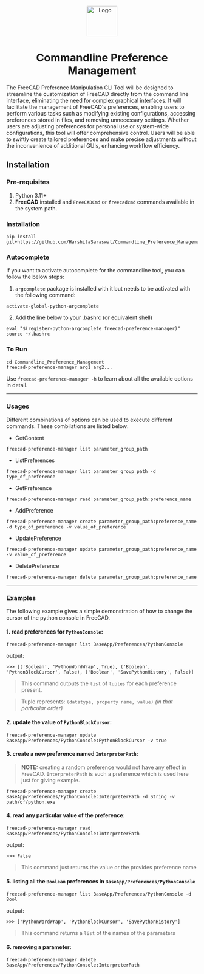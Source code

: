 <!-- PROJECT LOGO -->
<br />
<div align="center">
  
  <a href="https://github.com/HarshitaSaraswat/Commandline_Preference_Management">
    <img src="https://i0.wp.com/blog.freecad.org/wp-content/uploads/2024/06/square-256.png?resize=150%2C150&ssl=1" alt="Logo" width="80" height="80">
  </a>
  <h1 align="center">Commandline Preference Management</h3>

</div>

The FreeCAD Preference Manipulation CLI Tool will be designed to streamline the customization of FreeCAD directly from the command line interface, eliminating the need for complex graphical interfaces. It will facilitate the management of FreeCAD's preferences, enabling users to perform various tasks such as modifying existing configurations, accessing preferences stored in files, and removing unnecessary settings. Whether users are adjusting preferences for personal use or system-wide configurations, this tool will offer comprehensive control. Users will be able to swiftly create tailored preferences and make precise adjustments without the inconvenience of additional GUIs, enhancing workflow efficiency.

## Installation

### Pre-requisites
1. Python 3.11+
1. **FreeCAD** installed and `FreeCADCmd` or `freecadcmd` commands available in the system path.

### Installation
```shell
pip install git+https://github.com/HarshitaSaraswat/Commandline_Preference_Management.git
```

### Autocomplete
If you want to activate autocomplete for the commandline tool, you can follow the below steps:
1. `argcomplete` package is installed with it but needs to be activated with the following command:
```shell
activate-global-python-argcomplete
```
2. Add the line below to your .bashrc (or equivalent shell)
```shell
eval "$(register-python-argcomplete freecad-preference-manager)"
source ~/.bashrc
```

### To Run
```shell
cd Commandline_Preference_Management
freecad-preference-manager arg1 arg2...
```

Use `freecad-preference-manager -h` to learn about all the available options in detail.

---

### Usages

Different combinations of options can be used to execute different commands. These combilations are listed below:
- GetContent
```shell
freecad-preference-manager list parameter_group_path
```
- ListPreferences
```shell
freecad-preference-manager list parameter_group_path -d type_of_preference
```

- GetPreference
```shell
freecad-preference-manager read parameter_group_path:preference_name
```
- AddPreference
```shell
freecad-preference-manager create parameter_group_path:preference_name -d type_of_preference -v value_of_preference
```
- UpdatePreference
```shell
freecad-preference-manager update parameter_group_path:preference_name -v value_of_preference
```
- DeletePreference
```shell
freecad-preference-manager delete parameter_group_path:preference_name
```

---


### Examples
The following example gives a simple demonstration of how to change the cursor of the python console in FreeCAD.

#### 1. read preferences for `PythonConsole`:
```shell
freecad-preference-manager list BaseApp/Preferences/PythonConsole
```
output:
```shell
>>> [('Boolean', 'PythonWordWrap', True), ('Boolean', 'PythonBlockCursor', False), ('Boolean', 'SavePythonHistory', False)]
```
> This command outputs the `list` of `tuples` for each preference present.

> Tuple represents: `(datatype, property name, value)` _(in that particular order)_


#### 2. update the value of `PythonBlockCursor`:
```shell
freecad-preference-manager update BaseApp/Preferences/PythonConsole:PythonBlockCursor -v true
```

#### 3. create a new preference named `InterpreterPath`:
> **NOTE:** creating a random preference would not have any effect in FreeCAD. `InterpreterPath` is such a preference which is used here just for giving example.
```shell
freecad-preference-manager create BaseApp/Preferences/PythonConsole:InterpreterPath -d String -v path/of/python.exe
```

#### 4. read any particular value of the preference:
```shell
freecad-preference-manager read BaseApp/Preferences/PythonConsole:InterpreterPath
```
output:
```shell
>>> False
```
> This command just returns the value or the provides preference name

#### 5. listing all the `Boolean` preferences in `BaseApp/Preferences/PythonConsole`
```shell
freecad-preference-manager list BaseApp/Preferences/PythonConsole -d Bool
```
output:
```shell
>>> ['PythonWordWrap', 'PythonBlockCursor', 'SavePythonHistory']
```
> This command returns a `list` of the names of the parameters

#### 6. removing a parameter:
```shell
freecad-preference-manager delete BaseApp/Preferences/PythonConsole:InterpreterPath
```
